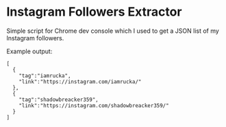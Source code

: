 # Instagram Followers Extractor

Simple script for Chrome dev console which I used to get a JSON list of my Instagram followers.

Example output:

```
[
  {
    "tag":"iamrucka",
    "link":"https://instagram.com/iamrucka/"
  },
  {
    "tag":"shadowbreacker359",
    "link":"https://instagram.com/shadowbreacker359/"
  }
]
```
